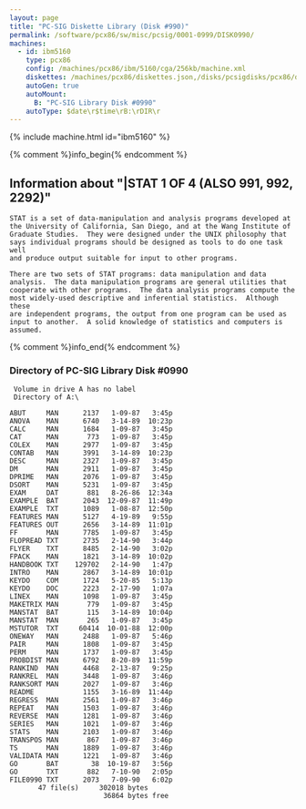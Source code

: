 ```yaml
---
layout: page
title: "PC-SIG Diskette Library (Disk #990)"
permalink: /software/pcx86/sw/misc/pcsig/0001-0999/DISK0990/
machines:
  - id: ibm5160
    type: pcx86
    config: /machines/pcx86/ibm/5160/cga/256kb/machine.xml
    diskettes: /machines/pcx86/diskettes.json,/disks/pcsigdisks/pcx86/diskettes.json
    autoGen: true
    autoMount:
      B: "PC-SIG Library Disk #0990"
    autoType: $date\r$time\rB:\rDIR\r
---
```


{% include machine.html id="ibm5160" %}

{% comment %}info_begin{% endcomment %}

## Information about "|STAT 1 OF 4 (ALSO 991, 992, 2292)"

    STAT is a set of data-manipulation and analysis programs developed at
    the University of California, San Diego, and at the Wang Institute of
    Graduate Studies.  They were designed under the UNIX philosophy that
    says individual programs should be designed as tools to do one task well
    and produce output suitable for input to other programs.
    
    There are two sets of STAT programs: data manipulation and data
    analysis.  The data manipulation programs are general utilities that
    cooperate with other programs.  The data analysis programs compute the
    most widely-used descriptive and inferential statistics.  Although these
    are independent programs, the output from one program can be used as
    input to another.  A solid knowledge of statistics and computers is
    assumed.
{% comment %}info_end{% endcomment %}


### Directory of PC-SIG Library Disk #0990

     Volume in drive A has no label
     Directory of A:\

    ABUT     MAN      2137   1-09-87   3:45p
    ANOVA    MAN      6740   3-14-89  10:23p
    CALC     MAN      1684   1-09-87   3:45p
    CAT      MAN       773   1-09-87   3:45p
    COLEX    MAN      2977   1-09-87   3:45p
    CONTAB   MAN      3991   3-14-89  10:23p
    DESC     MAN      2327   1-09-87   3:45p
    DM       MAN      2911   1-09-87   3:45p
    DPRIME   MAN      2076   1-09-87   3:45p
    DSORT    MAN      5231   1-09-87   3:45p
    EXAM     DAT       881   8-26-86  12:34a
    EXAMPLE  BAT      2043  12-09-87  11:49p
    EXAMPLE  TXT      1089   1-08-87  12:50p
    FEATURES MAN      5127   4-19-89   9:55p
    FEATURES OUT      2656   3-14-89  11:01p
    FF       MAN      7785   1-09-87   3:45p
    FLOPREAD TXT      2735   2-14-90   3:44p
    FLYER    TXT      8485   2-14-90   3:02p
    FPACK    MAN      1821   3-14-89  10:02p
    HANDBOOK TXT    129702   2-14-90   1:47p
    INTRO    MAN      2867   3-14-89  10:01p
    KEYDO    COM      1724   5-20-85   5:13p
    KEYDO    DOC      2223   2-17-90   1:07a
    LINEX    MAN      1098   1-09-87   3:45p
    MAKETRIX MAN       779   1-09-87   3:45p
    MANSTAT  BAT       115   3-14-89  10:04p
    MANSTAT  MAN       265   1-09-87   3:45p
    MSTUTOR  TXT     60414  10-01-88  12:00p
    ONEWAY   MAN      2488   1-09-87   5:46p
    PAIR     MAN      1808   1-09-87   3:45p
    PERM     MAN      1737   1-09-87   3:45p
    PROBDIST MAN      6792   8-20-89  11:59p
    RANKIND  MAN      4468   2-13-87   9:25p
    RANKREL  MAN      3448   1-09-87   3:46p
    RANKSORT MAN      2027   1-09-87   3:46p
    README            1155   3-16-89  11:44p
    REGRESS  MAN      2561   1-09-87   3:46p
    REPEAT   MAN      1503   1-09-87   3:46p
    REVERSE  MAN      1281   1-09-87   3:46p
    SERIES   MAN      1021   1-09-87   3:46p
    STATS    MAN      2103   1-09-87   3:46p
    TRANSPOS MAN       867   1-09-87   3:46p
    TS       MAN      1889   1-09-87   3:46p
    VALIDATA MAN      1221   1-09-87   3:46p
    GO       BAT        38  10-19-87   3:56p
    GO       TXT       882   7-10-90   2:05p
    FILE0990 TXT      2073   7-09-90   6:02p
           47 file(s)     302018 bytes
                           36864 bytes free
